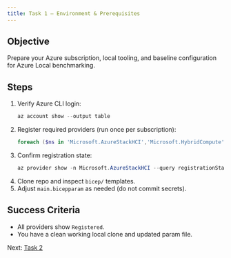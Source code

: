 ```yaml
---
title: Task 1 – Environment & Prerequisites
---
```


## Objective
Prepare your Azure subscription, local tooling, and baseline configuration for Azure Local benchmarking.

## Steps
1. Verify Azure CLI login:
   ```powershell
   az account show --output table
   ```
2. Register required providers (run once per subscription):
   ```powershell
   foreach ($ns in 'Microsoft.AzureStackHCI','Microsoft.HybridCompute','Microsoft.HybridConnectivity','Microsoft.GuestConfiguration','Microsoft.ExtendedLocation','Microsoft.Kubernetes','Microsoft.KubernetesConfiguration') { az provider register -n $ns }
   ```
3. Confirm registration state:
   ```powershell
   az provider show -n Microsoft.AzureStackHCI --query registrationState -o tsv
   ```
4. Clone repo and inspect `bicep/` templates.
5. Adjust `main.bicepparam` as needed (do not commit secrets).

## Success Criteria
- All providers show `Registered`.
- You have a clean working local clone and updated param file.

Next: [Task 2](task2.md)
